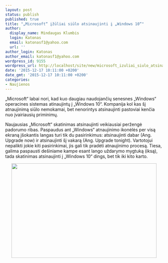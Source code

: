 ```yaml
---
layout: post
status: publish
published: true
title: "„Microsoft“ įžūliai siūlo atsinaujinti į „Windows 10“"
author:
  display_name: Mindaugas Klumbis
  login: Katonas
  email: katonasf1@yahoo.com
  url: ''
author_login: Katonas
author_email: katonasf1@yahoo.com
wordpress_id: 9155
wordpress_url: http://localhost/site/new/microsoft_izuliai_siulo_atsinaujinti_i_windows_10/
date: '2015-12-17 10:11:00 +0200'
date_gmt: '2015-12-17 10:11:00 +0200'
categories:
- Naujienos
---
```

<p>
	&bdquo;Microsoft&ldquo; labai nori, kad kuo daugiau naudojančių senesnes &bdquo;Windows&ldquo; operacines sistemas atinaujintų į &bdquo;Windows 10&ldquo;. Kompanija kol kas &scaron;į atnaujinimą siūlo nemokamai, bet nenorintys atsinaujinti pastoviai kenčia nuo įvairiausių priminimų.</p>
<p>
	Naujausias &bdquo;Microsoft&ldquo; skatinimas atsinaujinti veikiausiai peržengė padorumo ribas. Paspaudus ant &bdquo;Windows&ldquo; atnaujinimo ikonėlės per visą ekraną į&scaron;okantis langas turi tik du pasirinkimus: atsinaujinti dabar (Ang. Upgrade now) ir atsinaujinti &scaron;į vakarą (Ang. Upgrade tonight). Vartotojui nepalikti jokie kiti pasirinkimai, jis gali tik pradėti atnaujinimo procesą. Tiesa, galima paspausti de&scaron;iniame kampe esant lango uždarymo mygtuką (iksą), tada skatinimas atsinaujinti į &bdquo;Windows 10&ldquo; dings, bet tik iki kito karto.</p>
<p style="text-align: center;">
	<a href="http://technews.lt/userfiles/windows-10-upgrade.jpg"><img alt="" src="http://technews.lt/userfiles/windows-10-upgrade.jpg" style="width: 464px; height: 302px;" /></a></p>
